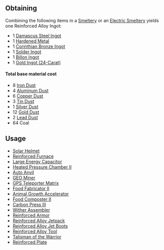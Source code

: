 
## Obtaining

Combining the following items in a [Smeltery](https://github.com/Slimefun/Slimefun4/wiki/Smeltery) or an [Electric Smeltery](https://github.com/Slimefun/Slimefun4/wiki/Electric-Smeltery) yields one Reinforced Alloy Ingot:

* 1 [Damascus Steel Ingot](https://github.com/Slimefun/Slimefun4/wiki/Damascus-Steel-Ingot)
* 1 [Hardened Metal](https://github.com/Slimefun/Slimefun4/wiki/Hardened-Metal)
* 1 [Corinthian Bronze Ingot](https://github.com/Slimefun/Slimefun4/wiki/Corinthian-Bronze-Ingot)
* 1 [Solder Ingot](https://github.com/Slimefun/Slimefun4/wiki/Solder-Ingot)
* 1 [Billon Ingot](https://github.com/Slimefun/Slimefun4/wiki/Billon-Ingot)
* 1 [Gold Ingot (24-Carat)](https://github.com/Slimefun/Slimefun4/wiki/Gold-Ingot#Gold-Ingot-24-Carat)

#### Total base material cost 

* 8 [Iron Dust](https://github.com/Slimefun/Slimefun4/wiki/Iron-Dust)
* 4 [Aluminum Dust](https://github.com/Slimefun/Slimefun4/wiki/Aluminum-Dust)
* 6 [Copper Dust](https://github.com/Slimefun/Slimefun4/wiki/Copper-Dust)
* 3 [Tin Dust](https://github.com/Slimefun/Slimefun4/wiki/Tin-Dust)
* 1 [Silver Dust](https://github.com/Slimefun/Slimefun4/wiki/Silver-Dust)
* 12 [Gold Dust](https://github.com/Slimefun/Slimefun4/wiki/Gold-Dust)
* 2 [Lead Dust](https://github.com/Slimefun/Slimefun4/wiki/Lead-Dust)
* 64 Coal

## Usage

* [Solar Helmet](https://github.com/Slimefun/Slimefun4/wiki/Solar-Helmet)
* [Reinforced Furnace](https://github.com/Slimefun/Slimefun4/wiki/Enhanced-Furnaces)
* [Large Energy Capacitor](https://github.com/Slimefun/Slimefun4/wiki/Energy-Capacitors)
* [Heated Pressure Chamber II](https://github.com/Slimefun/Slimefun4/wiki/Heated-Pressure-Chamber)
* [Auto Anvil](https://github.com/Slimefun/Slimefun4/wiki/Auto-Anvil)
* [GEO Miner](https://github.com/Slimefun/Slimefun4/wiki/GEO-Miner)
* [GPS Teleporter Matrix](https://github.com/Slimefun/Slimefun4/wiki/GPS-Teleporter-Matrix)
* [Food Fabricator II](https://github.com/Slimefun/Slimefun4/wiki/Food-Fabricator)
* [Animal Growth Accelerator](https://github.com/Slimefun/Slimefun4/wiki/Animal-Growth-Accelerator)
* [Food Composter II](https://github.com/Slimefun/Slimefun4/wiki/Food-Composter)
* [Carbon Press III](https://github.com/Slimefun/Slimefun4/wiki/Carbon-Press)
* [Wither Assembler](https://github.com/Slimefun/Slimefun4/wiki/Wither-Assembler)
* [Reinforced Armor](https://github.com/Slimefun/Slimefun4/wiki/Reinforced-Armor)
* [Reinforced Alloy Jetpack](https://github.com/Slimefun/Slimefun4/wiki/Jetpacks)
* [Reinforced Alloy Jet Boots](https://github.com/Slimefun/Slimefun4/wiki/Jet-Boots)
* [Reinforced Alloy Tool](https://github.com/Slimefun/Slimefun4/wiki/Multi-Tools)
* [Talisman of the Warrior](https://github.com/Slimefun/Slimefun4/wiki/Talismans)
* [Reinforced Plate](https://github.com/Slimefun/Slimefun4/wiki/Reinforced-Plate)
